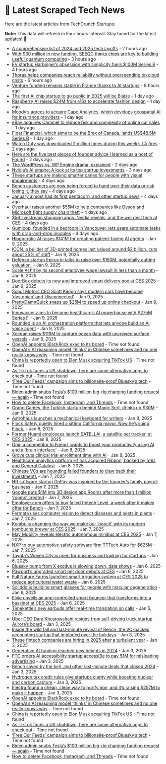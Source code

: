 
# 📰 Latest Scraped Tech News

Here are the latest articles from TechCrunch Startups:

**Note:** This data will refresh in Four hours interval. Stay tuned for the latest updates! 🔄
- [A comprehensive list of 2024 and 2025 tech layoffs](https://techcrunch.com/2025/01/14/tech-layoffs-2024-list/) - 2 hours ago
- [With $30 million in new funding, SEEQC thinks chips are key to building useful quantum computing](https://techcrunch.com/2025/01/14/with-30-million-in-new-funding-seeqc-thinks-chips-are-key-to-building-useful-quantum-computing/) - 3 hours ago
- [EV startup Harbinger’s obsession with simplicity fuels $100M Series B](https://techcrunch.com/2025/01/14/ev-startup-harbingers-obsession-with-simplicity-fuels-100m-series-b/) - 4 hours ago
- [Thoras helps companies reach reliability without overspending on cloud costs](https://techcrunch.com/2025/01/14/thoras-helps-companies-reach-reliability-without-overspending-on-cloud-costs/) - 6 hours ago
- [Venture funding remains stable in France thanks to AI startups](https://techcrunch.com/2025/01/14/venture-funding-remains-stable-in-france-thanks-to-ai-startups/) - 8 hours ago
- [The first AI chip startup to go public in 2025 will be Blaize](https://techcrunch.com/2025/01/13/the-first-ai-chip-startup-to-go-public-in-2025-will-be-blaize/) - 1 day ago
- [Raspberry AI raises $24M from a16z to accelerate fashion design](https://techcrunch.com/2025/01/13/raspberry-ai-raises-24m-from-a16z-to-accelerate-fashion-design/) - 1 day ago
- [Moody’s agrees to acquire Cape Analytics, which develops geospatial AI for insurance providers](https://techcrunch.com/2025/01/13/moodys-agrees-to-acquire-cape-analytics-which-develops-geospatial-ai-for-insurance-providers/) - 1 day ago
- [eBay acquires Caramel to reduce risk and complexity of online car sales](https://techcrunch.com/2025/01/13/ebay-acquires-caramel-to-reduce-risk-and-complexity-of-online-car-sales/) - 1 day ago
- [Float Financial, which aims to be the Brex of Canada, lands US$48.5M Series B](https://techcrunch.com/2025/01/13/float-financial-which-aims-to-be-the-brex-of-canada-lands-us48-5m-series-b/) - 1 day ago
- [Watch Duty was downloaded 2 million times during this week’s LA fires](https://techcrunch.com/2025/01/12/watch-duty-was-downloaded-2-million-times-during-this-weeks-la-fires/) - 2 days ago
- [Here are the five best pieces of founder advice I learned as a host of Found](https://techcrunch.com/2025/01/12/heres-the-five-best-pieces-of-founder-advice-i-learned-as-a-host-of-found/) - 2 days ago
- [The WordPress vs. WP Engine drama, explained](https://techcrunch.com/2025/01/12/wordpress-vs-wp-engine-drama-explained/) - 2 days ago
- [Nvidia’s AI empire: A look at its top startup investments](https://techcrunch.com/2025/01/11/nvidias-ai-empire-a-look-at-its-top-startup-investments/) - 3 days ago
- [These startups are making smarter canes for people with visual impairments](https://techcrunch.com/2025/01/10/these-startups-are-making-smarter-canes-for-people-with-visual-impairments/) - 4 days ago
- [Bench customers are now being forced to hand over their data or risk losing it, they say](https://techcrunch.com/2025/01/10/bench-customers-are-now-being-forced-to-hand-over-their-data-or-risk-losing-it-they-say/) - 4 days ago
- [January almost had its first pentacorn, and other startup news](https://techcrunch.com/2025/01/10/january-almost-had-its-first-pentacorn-and-other-startup-news/) - 4 days ago
- [Overhaul raises another $55M to help companies like Dyson and Microsoft fight supply chain theft](https://techcrunch.com/2025/01/10/overhaul-keeps-tabs-on-cargo-for-customers-like-microsoft-and-dyson/) - 4 days ago
- [$5B livestream shopping apps, Nvidia reveals, and the weirdest tech at CES](https://techcrunch.com/podcast/5b-livestream-shopping-apps-nvidia-reveals-and-the-weirdest-tech-at-ces/) - 4 days ago
- [Gumloop, founded in a bedroom in Vancouver, lets users automate tasks with drag-and-drop modules](https://techcrunch.com/2025/01/10/gumloop-founded-in-a-bedroom-in-vancouver-lets-users-automate-tasks-with-drag-and-drop-modules/) - 4 days ago
- [Hippocratic AI raises $141M for creating patient-facing AI agents](https://techcrunch.com/2025/01/09/hippocratic-ai-raises-141m-for-creating-patient-facing-ai-agents/) - Jan 9, 2025
- [ICON, a builder of 3D-printed homes last valued around $2 billion, cuts about 25% of staff](https://techcrunch.com/2025/01/09/icon-a-builder-of-3d-printed-homes-last-valued-around-2-billion-cuts-about-25-of-staff/) - Jan 9, 2025
- [Defense startup Epirus in talks to raise over $150M, potentially cutting valuation ](https://techcrunch.com/2025/01/09/defense-startup-epirus-in-talks-to-raise-over-150m-potentially-cutting-valuation/) - Jan 9, 2025
- [Scale AI hit by its second employee wage lawsuit in less than a month](https://techcrunch.com/2025/01/09/scale-ai-hit-by-its-second-employee-wage-lawsuit-in-less-than-a-month/) - Jan 9, 2025
- [DoorBox debuts its new and improved smart delivery box at CES 2025](https://techcrunch.com/2025/01/09/doorbox-debuts-its-new-and-improved-smart-delivery-box-at-ces-2025/) - Jan 9, 2025
- [Scout Motors CEO Scott Keogh says modern cars have become ‘dystopian’ and ‘disconnected’](https://techcrunch.com/2025/01/09/scout-motors-ceo-scott-keogh-interview-ces-2025/) - Jan 9, 2025
- [PrettyDamnQuick snaps up $25M to speed up online checkout](https://techcrunch.com/2025/01/09/prettydamnquick-snaps-up-25m-to-speed-up-online-checkout/) - Jan 9, 2025
- [Innovaccer aims to become healthcare’s AI powerhouse with $275M Series F](https://techcrunch.com/2025/01/09/innovaccer-aims-to-become-healthcares-ai-powerhouse-with-275m-series-f/) - Jan 9, 2025
- [Rounded is an AI orchestration platform that lets anyone build an AI voice agent](https://techcrunch.com/2025/01/09/rounded-is-an-ai-orchestration-platform-that-lets-anyone-build-an-ai-voice-agent/) - Jan 9, 2025
- [Xocean raises $119M to capture ocean data with uncrewed surface vessels](https://techcrunch.com/2025/01/09/xocean-raises-119m-to-capture-ocean-data-with-uncrewed-surface-vessels/) - Jan 9, 2025
- [OpenAI appoints BlackRock exec to its board](https://techcrunch.com/2025/01/14/openai-appoints-blackrock-exec-to-its-board/) - Time not found
- [OpenAI’s AI reasoning model ‘thinks’ in Chinese sometimes and no one really knows why](https://techcrunch.com/2025/01/14/openais-ai-reasoning-model-thinks-in-chinese-sometimes-and-no-one-really-knows-why/) - Time not found
- [China is reportedly open to Elon Musk acquiring TikTok US](https://techcrunch.com/2025/01/13/china-is-reportedly-open-to-elon-musk-acquiring-tiktok-us/) - Time not found
- [As TikTok faces a US shutdown, here are some alternative apps to check out](https://techcrunch.com/2025/01/13/tiktok-ban-alternatives-youtube-shorts-reddit-others/) - Time not found
- [‘Free Our Feeds’ campaign aims to billionaire-proof Bluesky’s tech](https://techcrunch.com/2025/01/13/free-our-feeds-campaign-aims-to-billionaire-proof-blueskys-tech/) - Time not found
- [Biden admin snubs Tesla’s $100 million big-rig charging funding request — again](https://techcrunch.com/2025/01/13/biden-admin-snubs-teslas-100-million-big-rig-charging-funding-request-again/) - Time not found
- [How to delete Facebook, Instagram, and Threads](https://techcrunch.com/2025/01/10/how-to-delete-facebook-instagram-and-threads/) - Time not found
- [Grand Games, the Turkish startup behind Magic Sort, drinks up $30M](https://techcrunch.com/2025/01/09/grand-games-the-turkish-gaming-startup-behind-pouring-game-magic-sort-drinks-up-30m/) - Jan 9, 2025
- [Astrohaus launches a mechanical keyboard for writers](https://techcrunch.com/2025/01/08/astrohaus-launches-a-mechanical-keyboard-for-writers/) - Jan 8, 2025
- [Flock Safety quietly hired a sitting California mayor. Now he’s suing Flock.](https://techcrunch.com/2025/01/08/flock-safety-quietly-hired-a-sitting-california-mayor-now-hes-suing-flock/) - Jan 8, 2025
- [Former Huami employees launch SATELLAI, a satellite pet tracker, at CES 2025](https://techcrunch.com/2025/01/08/former-huami-employees-launch-satellai-a-satellite-pet-tracker-at-ces-2025/) - Jan 8, 2025
- [Omi, a competitor to Friend, wants to boost your productivity using AI and a ‘brain interface’](https://techcrunch.com/2025/01/08/omi-a-competitor-to-friend-wants-to-boost-your-productivity-using-ai-and-a-brain-interface/) - Jan 8, 2025
- [Grove cuts clinical trial enrollment time with AI](https://techcrunch.com/2025/01/08/grove-cuts-clinical-trial-enrollment-time-with-ai/) - Jan 8, 2025
- [Healthcare analytics platform H1 has acquired Ribbon, backed by a16z and General Catalyst](https://techcrunch.com/2025/01/08/healthcare-analytics-platform-h1-has-acquired-ribbon-backed-by-a16z-and-general-catalyst/) - Jan 8, 2025
- [Chinese VCs are hounding failed founders to claw back their investments](https://techcrunch.com/2025/01/07/chinese-vcs-are-hounding-failed-founders-to-claw-back-their-investments/) - Jan 7, 2025
- [HR software startup OnPay was inspired by the founder’s family payroll business](https://techcrunch.com/2025/01/07/hr-software-startup-onpay-was-inspired-by-the-founders-family-payroll-business/) - Jan 7, 2025
- [Google puts $1M into 3D design app Rooms after more than 1 million ‘rooms’ created](https://techcrunch.com/2025/01/07/google-puts-1m-into-3d-design-app-rooms-after-more-than-1-million-rooms-created/) - Jan 7, 2025
- [Employer.com offers to buy failed fintech Level, a week after it makes offer for Bench](https://techcrunch.com/2025/01/07/employer-com-offers-to-buy-failed-fintech-level-a-week-after-it-makes-offer-for-bench/) - Jan 7, 2025
- [Fermata uses computer vision to detect diseases and pests in plants](https://techcrunch.com/2025/01/07/fermata-uses-computer-vision-to-detect-diseases-and-pests-in-plants/) - Jan 7, 2025
- [Kombu is changing the way we make our ‘booch’ with its modern kombucha brewer at CES 2025](https://techcrunch.com/2025/01/07/kombu-is-changing-the-way-we-make-our-booch-with-its-modern-kombucha-brewer-at-ces-2025/) - Jan 7, 2025
- [May Mobility reveals electric autonomous minibus at CES 2025](https://techcrunch.com/2025/01/07/may-mobility-reveals-electric-autonomous-minibus-at-ces-2025/) - Jan 7, 2025
- [NXP to buy automotive safety software firm TTTech Auto for $625M](https://techcrunch.com/2025/01/07/nxp-to-buy-automotive-safety-software-firm-tttech-auto-for-625m/) - Jan 7, 2025
- [Toyota’s Woven City is open for business and looking for startups](https://techcrunch.com/2025/01/06/toyotas-woven-city-is-open-for-business-and-looking-for-startups/) - Jan 6, 2025
- [Bluesky bump from X exodus is slowing down, data shows](https://techcrunch.com/2025/01/06/bluesky-bump-from-x-exodus-is-slowing-down-data-shows/) - Jan 6, 2025
- [Pawport’s upgraded smart pet door debuts at CES](https://techcrunch.com/2025/01/06/pawports-upgraded-smart-pet-door-debuts-at-ces/) - Jan 6, 2025
- [Full Nature Farms launches smart irrigation system at CES 2025 to reduce agricultural water waste](https://techcrunch.com/2025/01/06/full-nature-farms-launches-smart-irrigation-system-at-ces-2025-to-reduce-agricultural-water-waste/) - Jan 6, 2025
- [Soliddd is building smart glasses for people with macular degeneration](https://techcrunch.com/2025/01/06/soliddd-is-building-smart-glasses-for-people-with-macular-degeneration/) - Jan 6, 2025
- [Elvie unveils an app-controlled smart bouncer that transforms into a bassinet at CES 2025](https://techcrunch.com/2025/01/06/elvie-unveils-an-app-controlled-smart-bouncer-that-transforms-into-a-bassinet-at-ces-2025/) - Jan 6, 2025
- [Timekettle’s new earbuds offer real-time translation on calls](https://techcrunch.com/2025/01/05/timekettles-new-earbuds-offer-real-time-translation-on-calls/) - Jan 5, 2025
- [Uber CEO Dara Khosrowshahi resigns from self-driving truck startup Aurora’s board](https://techcrunch.com/2025/01/03/uber-ceo-dara-khosrowshahi-resigns-from-self-driving-truck-startup-auroras-board/) - Jan 3, 2025
- [Inside the wild fall and last-minute revival of Bench, the VC-backed accounting startup that imploded over the holidays](https://techcrunch.com/2025/01/03/inside-the-wild-fall-and-last-minute-revival-of-bench-the-vc-backed-accounting-startup-that-imploded-over-the-holidays/) - Jan 3, 2025
- [These fintech companies are hiring in 2025 after a turbulent year](https://techcrunch.com/2025/01/03/these-fintech-companies-are-hiring-in-2025-after-a-turbulent-year/) - Jan 3, 2025
- [Generative AI funding reached new heights in 2024](https://techcrunch.com/2025/01/03/generative-ai-funding-reached-new-heights-in-2024/) - Jan 3, 2025
- [FTC orders AI accessibility startup accessiBe to pay $1M for misleading advertising](https://techcrunch.com/2025/01/03/ftc-orders-ai-accessibility-startup-accessibe-to-pay-1m-for-misleading-advertising/) - Jan 3, 2025
- [Bench saved by the bell, and other last-minute deals that closed 2024](https://techcrunch.com/2025/01/03/bench-saved-by-the-bell-and-other-last-minute-deals-that-closed-2024/) - Jan 3, 2025
- [Hydrogen tax credit rules give startups clarity while boosting nuclear and carbon capture](https://techcrunch.com/2025/01/03/hydrogen-tax-credit-rules-give-startups-clarity-while-boosting-nuclear-and-carbon-capture/) - Jan 3, 2025
- [Electra found a cheap, clean way to purify iron, and it’s raising $257M to make it happen](https://techcrunch.com/2025/01/03/electra-found-a-cheap-clean-way-to-purify-iron-and-its-raising-257m-to-make-it-happen/) - Jan 3, 2025
- [OpenAI appoints BlackRock exec to its board](https://techcrunch.com/2025/01/14/openai-appoints-blackrock-exec-to-its-board/) - Time not found
- [OpenAI’s AI reasoning model ‘thinks’ in Chinese sometimes and no one really knows why](https://techcrunch.com/2025/01/14/openais-ai-reasoning-model-thinks-in-chinese-sometimes-and-no-one-really-knows-why/) - Time not found
- [China is reportedly open to Elon Musk acquiring TikTok US](https://techcrunch.com/2025/01/13/china-is-reportedly-open-to-elon-musk-acquiring-tiktok-us/) - Time not found
- [As TikTok faces a US shutdown, here are some alternative apps to check out](https://techcrunch.com/2025/01/13/tiktok-ban-alternatives-youtube-shorts-reddit-others/) - Time not found
- [‘Free Our Feeds’ campaign aims to billionaire-proof Bluesky’s tech](https://techcrunch.com/2025/01/13/free-our-feeds-campaign-aims-to-billionaire-proof-blueskys-tech/) - Time not found
- [Biden admin snubs Tesla’s $100 million big-rig charging funding request — again](https://techcrunch.com/2025/01/13/biden-admin-snubs-teslas-100-million-big-rig-charging-funding-request-again/) - Time not found
- [How to delete Facebook, Instagram, and Threads](https://techcrunch.com/2025/01/10/how-to-delete-facebook-instagram-and-threads/) - Time not found